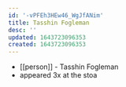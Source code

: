 ```yaml
---
id: '-vPFEh3HEw46_WgJfANim'
title: Tasshin Fogleman
desc: ''
updated: 1643723096353
created: 1643723096353
---
```



- [[person]] - Tasshin Fogleman
- appeared 3x at the stoa
